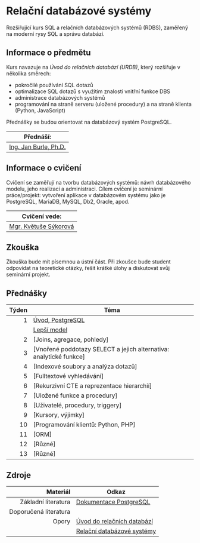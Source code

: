 # Relační databázové systémy

Rozšiřující kurs SQL a relačních databázových systémů (RDBS), zaměřený na moderní rysy SQL a správu databází.

## Informace o předmětu

Kurs navazuje na _Úvod do relačních databází (URDB)_, který rozšiřuje v několika směrech:

- pokročilé používání SQL dotazů
- optimalizace SQL dotazů s využitím znalostí vnitřní funkce DBS
- administrace databázových systémů
- programování na straně serveru (uložené procedury) a na straně klienta (Python, JavaScript)

Přednášky se budou orientovat na databázový systém PostgreSQL.

| Přednáší:                  |
| -------------------------- |
| [Ing. Jan Burle, Ph.D.][1] |

[1]: https://ki.ujep.cz/cs/personalni-slozeni/jan-burle/

## Informace o cvičení

Cvičení se zaměřují na tvorbu databázových systémů: návrh databázového modelu, jeho realizaci a administraci. Cílem cvičení je seminární práce/projekt: vytvoření aplikace v databázovém systému jako je PostgreSQL, MariaDB, MySQL, Db2, Oracle, apod.

| Cvičení vede:              |
| -------------------------- |
| [Mgr. Květuše Sýkorová][2] |

[2]: https://ki.ujep.cz/cs/personalni-slozeni/kvetuse-sykorova/

## Zkouška

Zkouška bude mít písemnou a ústní část. Při zkoušce bude student odpovídat na teoretické otázky, řešit krátké úlohy a diskutovat svůj seminární projekt.

## Přednášky

| Týden | Téma |
| --: | --- |
| 1 | [Úvod, PostgreSQL](./týden/01a.md) |
|  | [Lepší model](./týden/01b.md) |
| 2 | [Joins, agregace, pohledy]<!--(./týden/02.md)--> |
| 3 | [Vnořené poddotazy SELECT a jejich alternativa: analytické funkce]<!--(./týden/03.md)--> |
| 4 | [Indexové soubory a analýza dotazů]<!--(./týden/04.md)--> |
| 5 | [Fulltextové vyhledávání]<!--(./týden/05.md)--> |
| 6 | [Rekurzivní CTE a reprezentace hierarchií]<!--(./týden/06.md)--> |
| 7 | [Uložené funkce a procedury]<!--(./týden/07.md)--> |
| 8 | [Uživatelé, procedury, triggery]<!--(./týden/08.md)--> |
| 9 | [Kursory, výjimky]<!--(./týden/09.md)--> |
| 10 | [Programování klientů: Python, PHP]<!--(./týden/10.md)--> |
| 11 | [ORM]<!--(./týden/11.md)--> |
| 12 | [Různé]<!--(./týden/12.md)--> |
| 13 | [Různé]<!--(./týden/13.md)--> |

## Zdroje

|              Materiál | Odkaz                            |
| --------------------: | -------------------------------- |
|   Základní literatura | [Dokumentace PostgreSQL][11]     |
| Doporučená literatura | <!-- TODO -->                    |
|                 Opory | [Úvod do relačních databází][12] |
|                       | [Relační databázové systémy][13] |

[11]: https://www.postgresql.org/docs/current/
[12]: https://ki.ujep.cz/opory/Aplikovana_Informatika/Bc/Uvod_do_relacnich_databazi.pdf
[13]: https://ki.ujep.cz/opory/Aplikovana_Informatika/Bc/Relacni_databazove_systemy.pdf
